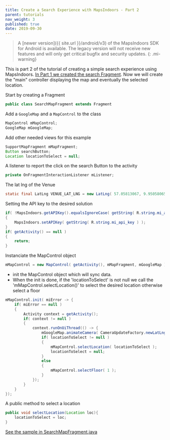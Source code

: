 ```yaml
---
title: Create a Search Experience with MapsIndoors - Part 2
parent: tutorials
nav_weight: 3
published: true
date: 2019-09-30
---
```


> A [newer version]({{ site.url }}/android/v3) of the MapsIndoors SDK for Android is available. The legacy version will not receive new features and will only get critical bugfix and security updates.
{: .mi-warning}

This is part 2 of the tutorial of creating a simple search experience using MapsIndoors. [In Part 1 we created the search Fragment](../searchmapdemosearchfragment). Now we will create the "main" controller displaying the map and eventually the selected location.

Start by creating a Fragment

```java
public class SearchMapFragment extends Fragment
```

Add a `GoogleMap` and a `MapControl` to the class

```java
MapControl mMapControl;
GoogleMap mGoogleMap;
```

Add other needed views for this example

```java
SupportMapFragment mMapFragment;
Button searchButton;
Location locationToSelect = null;
```

A listener to report the click on the search Button to the activity

```java
private OnFragmentInteractionListener mListener;
```

The lat lng of the Venue

```java
static final LatLng VENUE_LAT_LNG = new LatLng( 57.05813067, 9.95058065 );
```

Setting the API key to the desired solution

```java
if( !MapsIndoors.getAPIKey().equalsIgnoreCase( getString( R.string.mi_api_key ) ) )
{
    MapsIndoors.setAPIKey( getString( R.string.mi_api_key ) );
}
if( getActivity() == null )
{
    return;
}
```

Instanciate the MapControl object

```java
mMapControl = new MapControl( getActivity(), mMapFragment, mGoogleMap );
```

* init the MapControl object which will sync data.
* When the init is done, if the 'locationToSelect' is not null we call the 'mMapControl.selectLocation()' to select the desired location otherwise select a floor

```java
mMapControl.init( miError -> {
    if( miError == null )
    {
        Activity context = getActivity();
        if( context != null )
        {
            context.runOnUiThread(() -> {
                mGoogleMap.animateCamera( CameraUpdateFactory.newLatLngZoom( VENUE_LAT_LNG, 20f ) );
                if( locationToSelect != null )
                {
                    mMapControl.selectLocation( locationToSelect );
                    locationToSelect = null;
                }
                else
                {
                    mMapControl.selectFloor( 1 );
                }
            });
        }
    }
});
```

A public method to select a location

```java
public void selectLocation(Location loc){
    locationToSelect = loc;
}
```

[See the sample in SearchMapFragment.java](https://github.com/MapsIndoors/MapsIndoorsAndroid-Demo-Samples/blob/master/app/src/main/java/com/mapsindoors/searchmapdemo/SearchMapFragment.java)
